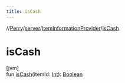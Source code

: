 ```yaml
---
title: isCash
---
```

//[Perry](../../../index.html)/[server](../index.html)/[ItemInformationProvider](index.html)/[isCash](is-cash.html)



# isCash



[jvm]\
fun [isCash](is-cash.html)(itemId: [Int](https://kotlinlang.org/api/latest/jvm/stdlib/kotlin/-int/index.html)): [Boolean](https://kotlinlang.org/api/latest/jvm/stdlib/kotlin/-boolean/index.html)





